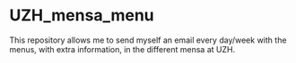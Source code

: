 # UZH_mensa_menu
This repository allows me to send myself an email every day/week with the menus, with extra information, in the different mensa at UZH.
